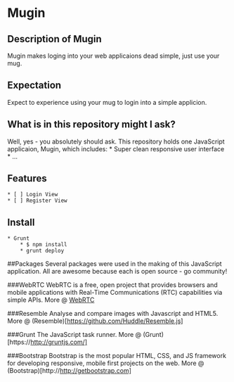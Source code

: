 # Mugin

## Description of Mugin
Mugin makes loging into your web applicaions dead simple, just use your mug.

## Expectation
Expect to experience using your mug to login into a simple applicion.

## What is in this repository might I ask?

Well, yes - you absolutely should ask. This repository holds one JavaScript applicaion, Mugin, which includes:
	* Super clean responsive user interface
	* ...

## Features
	* [ ] Login View
	* [ ] Register View
	
## Install
	* Grunt
		* $ npm install
		* grunt deploy

##Packages
Several packages were used in the making of this JavaScript application. All are awesome because each is open source - go community!

###WebRTC
WebRTC is a free, open project that provides browsers and mobile applications with Real-Time Communications (RTC) capabilities via simple APIs. More @ [WebRTC](http://www.webrtc.org/)

###Resemble
Analyse and compare images with Javascript and HTML5. More @ (Resemble)[https://github.com/Huddle/Resemble.js]

###Grunt
The JavaScript task runner. More @ (Grunt)[https://http://gruntjs.com/]

###Bootstrap
Bootstrap is the most popular HTML, CSS, and JS framework for developing responsive, mobile first projects on the web. More @ (Bootstrap)[http://http://getbootstrap.com]